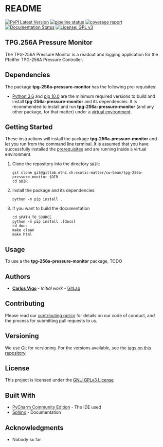 # README

[![PyPI Latest Version](https://badge.fury.io/py/tpg-256a-pressure-monitor.svg)](https://badge.fury.io/py/lab-utils)
[![pipeline status](https://gitlab.ethz.ch/exotic-matter/cw-beam/tpg-256a-pressure-monitor/badges/master/pipeline.svg)](https://gitlab.ethz.ch/exotic-matter/cw-beam/tpg-256a-pressure-monitor/-/commits/master)
[![coverage report](https://gitlab.ethz.ch/exotic-matter/cw-beam/tpg-256a-pressure-monitor/badges/master/coverage.svg)](https://gitlab.ethz.ch/exotic-matter/cw-beam/tpg-256a-pressure-monitor/-/commits/master)
[![Documentation Status](https://readthedocs.org/projects/tpg-256a-pressure-monitor/badge/?version=latest)](https://tpg-256a-pressure-monitor.readthedocs.io/en/latest/?badge=latest)
[![License: GPL v3](https://img.shields.io/badge/License-GPLv3-blue.svg)](https://www.gnu.org/licenses/gpl-3.0)

## TPG.256A Pressure Monitor

The TPG-256A Pressure Monitor is a readout and logging application for the Pfeiffer TPG-256A Pressure Controller.

## Dependencies

The package **tpg-256a-pressure-monitor** has the following pre-requisites:

 -  [Python 3.6](https://www.python.org/downloads/release/python-360/) and [pip 10.0](https://pip.pypa.io/en/stable/)
    are the minimum required versions to build and install **tpg-256a-pressure-monitor** and its dependencies. It is
    recommended to install and run **tpg-256a-pressure-monitor** (and any other package, for that matter) under a
    [virtual environment](https://docs.python.org/3/library/venv.html).

## Getting Started

These instructions will install the package **tpg-256a-pressure-monitor** and let you run from the command line
terminal. It is assumed that you have successfully installed the [prerequisites](#dependecies) and are running
inside a virtual environment.

1. Clone the repository into the directory <code>$DIR</code>: 
    ```
    git clone git@gitlab.ethz.ch:exotic-matter/cw-beam/tpg-256a-pressure-monitor $DIR
    cd $DIR
    ```
   
1. Install the package and its dependencies
    ```
    python -m pip install .
    ```
   
1. If you want to build the documentation
    ```
    cd $PATH_TO_SOURCE
    python -m pip install .[docs]
    cd docs
    make clean
    make html
    ```

## Usage

To use a the **tpg-256a-pressure-monitor** package, TODO



## Authors

* [**Carlos Vigo**](mailto:carlosv@phys.ethz.ch?subject=[GitHub%-%lab-utils]) - *Initial work* - 
[GitLab](https://gitlab.ethz.ch/carlosv)

## Contributing

Please read our [contributing policy](CONTRIBUTING.md) for details on our code of
conduct, and the process for submitting pull requests to us.

## Versioning

We use [Git](https://git-scm.com/) for versioning. For the versions available, see the 
[tags on this repository](https://gitlab.ethz.ch/exotic-matter/cw-beam/tpg-256a-pressure-monitor).

## License

This project is licensed under the [GNU GPLv3 License](LICENSE.md)

## Built With

* [PyCharm Community Edition](https://www.jetbrains.com/pycharm//) - The IDE used
* [Sphinx](https://www.sphinx-doc.org/en/master/index.html) - Documentation

## Acknowledgments

* Nobody so far
